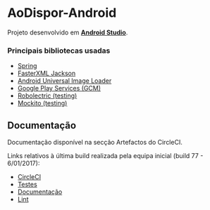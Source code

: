 # AoDispor-Android

Projeto desenvolvido em [**Android Studio**](https://developer.android.com/studio/index.html).

### Principais bibliotecas usadas

+ [Spring](https://spring.io/)
+ [FasterXML Jackson](http://wiki.fasterxml.com/JacksonHome)
+ [Android Universal Image Loader](https://github.com/nostra13/Android-Universal-Image-Loader)
+ [Google Play Services (GCM)](https://developers.google.com/cloud-messaging/)
+ [Robolectric (testing)](http://robolectric.org/)
+ [Mockito (testing)](http://site.mockito.org/)

## Documentação 

Documentação disponível na secção Artefactos do CircleCI.

Links relativos à última build realizada pela equipa inicial (build 77 - 6/01/2017):
+ [CircleCI](https://circleci.com/gh/AoDispor/AoDispor-Android/77#artifacts/containers/0)
+ [Testes](https://77-69797944-gh.circle-artifacts.com/0/tmp/circle-junit.IGvoque/junit/index.html)
+ [Documentação](https://77-69797944-gh.circle-artifacts.com/0/tmp/circle-artifacts.LNKNuHs/documentation/index.html)
+ [Lint](https://77-69797944-gh.circle-artifacts.com/0/tmp/circle-junit.IGvoque/lint/app/build/outputs/lint-results-debug.html)
